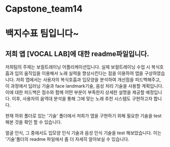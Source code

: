 # Capstone_team14

# 백지수표 팀입니다~

## 저희 앱 [VOCAL LAB]에 대한 readme파일입니다.

저희팀의 주제는 보컬트레이닝 어플리케이션입니다.
실제 보컬트레이닝 수업 시 복식호흡과 입의 움직임을 이용해서 노래 실력을 향상시킨다는 점을 이용하여 앱을 구상하였습니다.
저희 앱에서는 사용자의  복식호흡과  입모양을 분석하여  개선점을 피드백해주고, 이 과정에서 딥러닝 기술과 face landmark기술, 음성 처리 기술을 사용할 계획입니다.
이에 대한 피드백은 점수와 함께 어떤 부분이 부족한지 상세한 설명을 제공할 예정입니다.
이후, 사용자의 음역대 분석을 통해 그에 맞는 노래 추천 시스템도 구현하고자 합니다.


현재 하위 폴더로 있는 '기술' 폴더에서 저희가 앱을 구현하기 위해 필요한 기술을 test해본 것을 확인 할 수 있습니다.

얼굴 인식, 그 중에서도 입모양 인식 기술과 음성 인식 기술을 test 해보았습니다.
이는 '기술'폴더의 readme 파일에서 좀 더 자세히 알아보실 수 있습니다.

